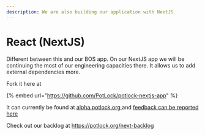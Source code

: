 ```yaml
---
description: We are also building our application with NextJS
---
```


# React (NextJS)

Different between this and our BOS app. On our NextJS app we will be continuing the most of our engineering capacities there. It allows us to add external dependencies more.&#x20;



Fork it here at

{% embed url="https://github.com/PotLock/potlock-nextjs-app" %}

It can currently be found at [alpha.potlock.org ](https://alpha.potlock.org) and [feedback can be reported here](https://potlock.org/next-feedback)

Check out our backlog at [https://potlock.org/next-backlog ](https://potlock.org/next-backlog)
